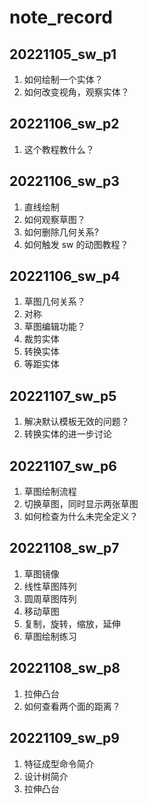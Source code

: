# note_record

## 20221105_sw_p1
1. 如何绘制一个实体？
2. 如何改变视角，观察实体？

## 20221106_sw_p2
1. 这个教程教什么？

## 20221106_sw_p3
1. 直线绘制
2. 如何观察草图？
3. 如何删除几何关系?
4. 如何触发 sw 的动图教程？

## 20221106_sw_p4
1. 草图几何关系？
2. 对称
3. 草图编辑功能？
4. 裁剪实体
5. 转换实体
6. 等距实体

## 20221107_sw_p5
1. 解决默认模板无效的问题？
2. 转换实体的进一步讨论

## 20221107_sw_p6
1. 草图绘制流程
2. 切换草图，同时显示两张草图
3. 如何检查为什么未完全定义？

## 20221108_sw_p7
1. 草图镜像
2. 线性草图阵列
3. 圆周草图阵列
4. 移动草图
5. 复制，旋转，缩放，延伸
6. 草图绘制练习

## 20221108_sw_p8
1. 拉伸凸台
2. 如何查看两个面的距离？

## 20221109_sw_p9
1. 特征成型命令简介
2. 设计树简介
3. 拉伸凸台